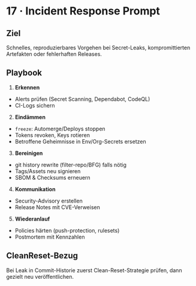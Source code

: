 # 17 · Incident Response Prompt

## Ziel
Schnelles, reproduzierbares Vorgehen bei Secret-Leaks, kompromittierten Artefakten oder fehlerhaften Releases.

## Playbook
1) **Erkennen**
- Alerts prüfen (Secret Scanning, Dependabot, CodeQL)
- CI-Logs sichern

2) **Eindämmen**
- `freeze`: Automerge/Deploys stoppen
- Tokens revoken, Keys rotieren
- Betroffene Geheimnisse in Env/Org-Secrets ersetzen

3) **Bereinigen**
- git history rewrite (filter-repo/BFG) falls nötig
- Tags/Assets neu signieren
- SBOM & Checksums erneuern

4) **Kommunikation**
- Security-Advisory erstellen
- Release Notes mit CVE-Verweisen

5) **Wiederanlauf**
- Policies härten (push-protection, rulesets)
- Postmortem mit Kennzahlen

## CleanReset-Bezug
Bei Leak in Commit-Historie zuerst Clean-Reset-Strategie prüfen, dann gezielt neu veröffentlichen.
